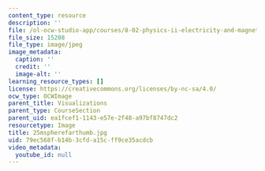```yaml
---
content_type: resource
description: ''
file: /ol-ocw-studio-app/courses/8-02-physics-ii-electricity-and-magnetism-spring-2007/79ec568fb14b3cfda15cff9ce35acdcb_25mspherefarthumb.jpg
file_size: 15208
file_type: image/jpeg
image_metadata:
  caption: ''
  credit: ''
  image-alt: ''
learning_resource_types: []
license: https://creativecommons.org/licenses/by-nc-sa/4.0/
ocw_type: OCWImage
parent_title: Visualizations
parent_type: CourseSection
parent_uid: ea1fcef1-1143-e57e-2f48-a97bf8747dc2
resourcetype: Image
title: 25mspherefarthumb.jpg
uid: 79ec568f-b14b-3cfd-a15c-ff9ce35acdcb
video_metadata:
  youtube_id: null
---
```

